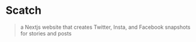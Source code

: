 # Scatch

> a Nextjs website that creates Twitter, Insta, and Facebook snapshots for stories and posts
